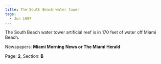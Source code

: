 ```yaml
---  
title: The South Beach water tower  
tags:  
  - Jun 1997  
---  
```

  
The South Beach water tower artificial reef is in 170 feet of water off Miami Beach.  
  
Newspapers: **Miami Morning News or The Miami Herald**  
  
Page: **2**, Section: **B** 
